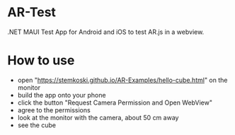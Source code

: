 # AR-Test
.NET MAUI Test App for Android and iOS to test AR.js in a webview.

# How to use
- open "https://stemkoski.github.io/AR-Examples/hello-cube.html" on the monitor
- build the app onto your phone
- click the button "Request Camera Permission and Open WebView"
- agree to the permissions
- look at the monitor with the camera, about 50 cm away
- see the cube
